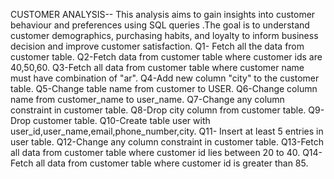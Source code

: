 CUSTOMER ANALYSIS--
This analysis aims to gain insights into customer behaviour and preferences using SQL queries .The goal is to understand customer demographics, purchasing habits, and loyalty to inform business decision and improve customer satisfaction.
Q1- Fetch all the data from customer table.
Q2-Fetch data from customer table where customer ids are 40,50,60.
Q3-Fetch all data from customer table where customer name must have combination of "ar".
Q4-Add new column "city" to the customer table.
Q5-Change table name from customer to USER.
Q6-Change column name from customer_name to user_name.
Q7-Change any column constraint in customer table.
Q8-Drop city column from customer table.
Q9-Drop customer table.
Q10-Create table user with user_id,user_name,email,phone_number,city.
Q11- Insert at least 5 entries in user table.
Q12-Change any column constraint in customer table.
Q13-Fetch all data from customer table where customer id lies between 20 to 40.
Q14-Fetch all data from customer table where customer id is greater than 85.
